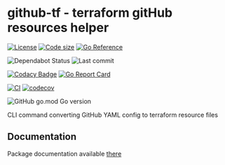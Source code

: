 # github-tf - terraform gitHub resources helper

[![License](https://img.shields.io/github/license/yoanm/github-tf.svg)](https://github.com/yoanm/github-tf)
[![Code size](https://img.shields.io/github/languages/code-size/yoanm/github-tf.svg)](https://github.com/yoanm/github-tf)
[![Go Reference](https://pkg.go.dev/badge/github.com/yoanm/github-tf.svg)](https://pkg.go.dev/github.com/yoanm/github-tf)

![Dependabot Status](https://flat.badgen.net/github/dependabot/yoanm/github-tf)
![Last commit](https://badgen.net/github/last-commit/yoanm/github-tf)

[![Codacy Badge](https://app.codacy.com/project/badge/Grade/e1ceed2c5fa24691b3735a7c4b7a73a0)](https://www.codacy.com/gh/yoanm/github-tf/dashboard?utm_source=github.com&amp;utm_medium=referral&amp;utm_content=yoanm/github-tf&amp;utm_campaign=Badge_Grade)
[![Go Report Card](https://goreportcard.com/badge/github.com/yoanm/github-tf)](https://goreportcard.com/report/github.com/yoanm/github-tf)

[![CI](https://github.com/yoanm/github-tf/actions/workflows/CI.yml/badge.svg?branch=master)](https://github.com/yoanm/github-tf/actions/workflows/CI.yml)
[![codecov](https://codecov.io/gh/yoanm/github-tf/branch/master/graph/badge.svg?token=NHdwEBUFK5)](https://codecov.io/gh/yoanm/github-tf)

![GitHub go.mod Go version](https://img.shields.io/github/go-mod/go-version/yoanm/github-tf)

CLI command converting GitHub YAML config to terraform resource files

## Documentation

Package documentation available [there](./DOC.md)
